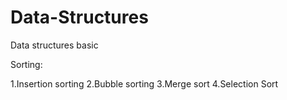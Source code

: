 # Data-Structures
Data structures basic

Sorting:

1.Insertion sorting 
2.Bubble sorting
3.Merge sort
4.Selection Sort

